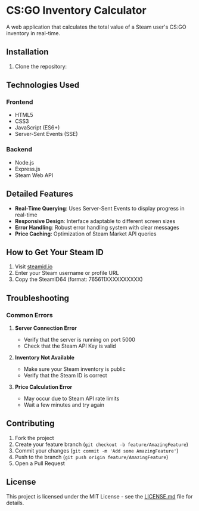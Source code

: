 # CS:GO Inventory Calculator

A web application that calculates the total value of a Steam user's CS:GO inventory in real-time.

## Installation

1. Clone the repository:

## Technologies Used

### Frontend
- HTML5
- CSS3
- JavaScript (ES6+)
- Server-Sent Events (SSE)

### Backend
- Node.js
- Express.js
- Steam Web API

## Detailed Features

- **Real-Time Querying**: Uses Server-Sent Events to display progress in real-time
- **Responsive Design**: Interface adaptable to different screen sizes
- **Error Handling**: Robust error handling system with clear messages
- **Price Caching**: Optimization of Steam Market API queries

## How to Get Your Steam ID

1. Visit [steamid.io](https://steamid.io)
2. Enter your Steam username or profile URL
3. Copy the SteamID64 (format: 765611XXXXXXXXXX)

## Troubleshooting

### Common Errors

1. **Server Connection Error**
   - Verify that the server is running on port 5000
   - Check that the Steam API Key is valid

2. **Inventory Not Available**
   - Make sure your Steam inventory is public
   - Verify that the Steam ID is correct

3. **Price Calculation Error**
   - May occur due to Steam API rate limits
   - Wait a few minutes and try again

## Contributing

1. Fork the project
2. Create your feature branch (`git checkout -b feature/AmazingFeature`)
3. Commit your changes (`git commit -m 'Add some AmazingFeature'`)
4. Push to the branch (`git push origin feature/AmazingFeature`)
5. Open a Pull Request

## License

This project is licensed under the MIT License - see the [LICENSE.md](LICENSE.md) file for details.
